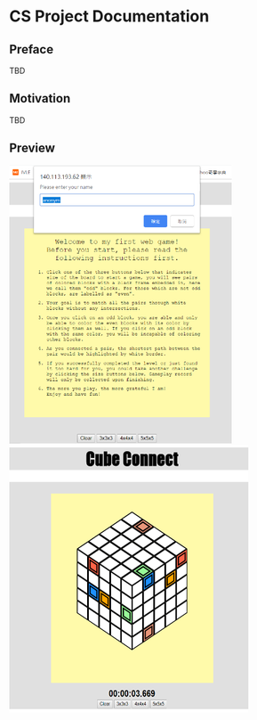 # CS Project Documentation
## Preface
TBD
## Motivation
TBD
## Preview
<img src="i1.png" width="400" height="500"/> <img src="i2.png" width="430" height="480"/>
